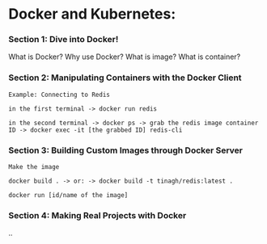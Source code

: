 # Docker and Kubernetes:


<h3> Section 1: Dive into Docker!</h3>

What is Docker? Why use Docker? What is image? What is container?

<h3> Section 2: Manipulating Containers with the Docker Client</h3>
  
  <p>
  
    Example: Connecting to Redis 

    in the first terminal -> docker run redis

    in the second terminal -> docker ps -> grab the redis image container ID -> docker exec -it [the grabbed ID] redis-cli
  </p>
  
<h3> Section 3: Building Custom Images through Docker Server </h3>

<p> 
  
    Make the image 

    docker build . -> or: -> docker build -t tinagh/redis:latest .

    docker run [id/name of the image]
</p>


<h3>Section 4: Making Real Projects with Docker</h3>

<p>
    ..

</p>
